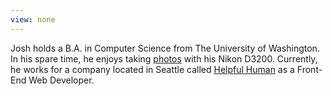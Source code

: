 ```yaml
---
view: none
---
```


Josh holds a B.A. in Computer Science from The University of Washington. In his spare time, he enjoys taking [photos][1] with his Nikon D3200. Currently, he works for a company located in Seattle called [Helpful Human][2] as a Front-End Web Developer.

[1]: https://www.flickr.com/photos/77226941@N04/
[2]: http://www.helpfulhuman.com/
